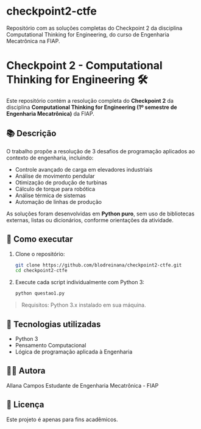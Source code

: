 # checkpoint2-ctfe
Repositório com as soluções completas do Checkpoint 2 da disciplina Computational Thinking for Engineering, do curso de Engenharia Mecatrônica na FIAP.

 # Checkpoint 2 - Computational Thinking for Engineering 🛠️

Este repositório contém a resolução completa do **Checkpoint 2** da disciplina **Computational Thinking for Engineering (1º semestre de Engenharia Mecatrônica)** da FIAP.

## 📚 Descrição

O trabalho propõe a resolução de 3 desafios de programação aplicados ao contexto de engenharia, incluindo:

- Controle avançado de carga em elevadores industriais
- Análise de movimento pendular
- Otimização de produção de turbinas
- Cálculo de torque para robótica
- Análise térmica de sistemas
- Automação de linhas de produção

As soluções foram desenvolvidas em **Python puro**, sem uso de bibliotecas externas, listas ou dicionários, conforme orientações da atividade.

## 🚀 Como executar

1. Clone o repositório:
   ```bash
   git clone https://github.com/blodreinana/checkpoint2-ctfe.git
   cd checkpoint2-ctfe
   ```

2. Execute cada script individualmente com Python 3:
   ```bash
   python questao1.py
   ```

> Requisitos: Python 3.x instalado em sua máquina.

## 🧠 Tecnologias utilizadas

- Python 3
- Pensamento Computacional
- Lógica de programação aplicada à Engenharia

## 👩‍💻 Autora

Allana Campos 
Estudante de Engenharia Mecatrônica - FIAP

## 📝 Licença

Este projeto é apenas para fins acadêmicos.
